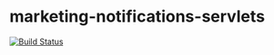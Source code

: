 # marketing-notifications-servlets


[![Build Status](https://travis-ci.org/TwilioDevEd/marketing-notifications-servlets.svg)](https://travis-ci.org/TwilioDevEd/marketing-notifications-servlets)